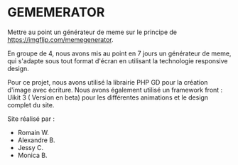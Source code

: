 # GEMEMERATOR

Mettre au point un générateur de meme sur le principe de https://imgflip.com/memegenerator.

En groupe de 4, nous avons mis au point en 7 jours un générateur de meme, qui s'adapte sous tout format d'écran en utilisant la technologie responsive design.

Pour ce projet, nous avons utilisé la librairie PHP GD pour la création d'image avec écriture.
Nous avons également utilisé un framework front : Uikit 3 ( Version en beta) pour les différentes animations
et le design complet du site.

Site réalisé par : 

- Romain W.
- Alexandre B.
- Jessy C.
- Monica B.